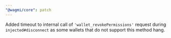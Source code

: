```yaml
---
"@wagmi/core": patch
---
```


Added timeout to internal call of `'wallet_revokePermissions'` request during `injected#disconnect` as some wallets that do not support this method hang.
